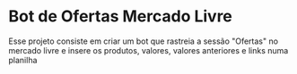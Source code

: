# Bot de Ofertas Mercado Livre
 Esse projeto consiste em criar um bot que rastreia a sessão "Ofertas" no mercado livre e insere os produtos, valores, valores anteriores e links numa planilha
